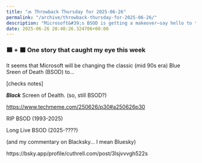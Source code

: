 ```yaml
---
title: "🔙 Throwback Thursday for 2025-06-26"
permalink: "/archive/throwback-thursday-for-2025-06-26/"
description: "Microsoft&#39;s BSOD is getting a makeover—say hello to the Black Screen of Death!"
date: 2025-06-26 20:40:26.324706+00:00
---
```


<h3>🟦 + ⬛️ One story that caught my eye this week</h3><p>It seems that Microsoft will be changing the classic (mid 90s era) Blue Sreen of Death (BSOD) to… </p><p>[checks notes] </p><p><strong><em>Black</em></strong> Screen of Dealth. (so, still BSOD?)</p><p><a target="_blank" rel="noopener noreferrer nofollow" href="https://www.techmeme.com/250626/p30#a250626p30">https://www.techmeme.com/250626/p30#a250626p30</a></p><p>RIP BSOD (1993-2025)</p><p>Long Live BSOD (2025-????)</p><p>(and my commentary on Blacksky… I mean Bluesky)</p><p>https://bsky.app/profile/cuthrell.com/post/3lsjvvvgh522s</p><p></p>